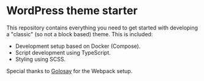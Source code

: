 # WordPress theme starter

This repository contains everything you need to get started with developing a "classic" (so not a block based) theme. This is included:

- Development setup based on Docker (Compose).
- Script development using TypeScript.
- Styling using SCSS.

Special thanks to [Golosay](https://github.com/Golosay/webpack-seed) for the Webpack setup.
